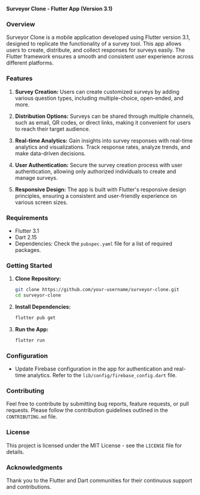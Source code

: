 **Surveyor Clone - Flutter App (Version 3.1)**

### Overview

Surveyor Clone is a mobile application developed using Flutter version 3.1, designed to replicate the functionality of a survey tool. This app allows users to create, distribute, and collect responses for surveys easily. The Flutter framework ensures a smooth and consistent user experience across different platforms.

### Features

1. **Survey Creation:** Users can create customized surveys by adding various question types, including multiple-choice, open-ended, and more.

2. **Distribution Options:** Surveys can be shared through multiple channels, such as email, QR codes, or direct links, making it convenient for users to reach their target audience.

3. **Real-time Analytics:** Gain insights into survey responses with real-time analytics and visualizations. Track response rates, analyze trends, and make data-driven decisions.

4. **User Authentication:** Secure the survey creation process with user authentication, allowing only authorized individuals to create and manage surveys.

5. **Responsive Design:** The app is built with Flutter's responsive design principles, ensuring a consistent and user-friendly experience on various screen sizes.

### Requirements

- Flutter 3.1
- Dart 2.15
- Dependencies: Check the `pubspec.yaml` file for a list of required packages.

### Getting Started

1. **Clone Repository:**

   ```bash
   git clone https://github.com/your-username/surveyor-clone.git
   cd surveyor-clone
   ```

2. **Install Dependencies:**

   ```bash
   flutter pub get
   ```

3. **Run the App:**
   ```bash
   flutter run
   ```

### Configuration

- Update Firebase configuration in the app for authentication and real-time analytics. Refer to the `lib/config/firebase_config.dart` file.

### Contributing

Feel free to contribute by submitting bug reports, feature requests, or pull requests. Please follow the contribution guidelines outlined in the `CONTRIBUTING.md` file.

### License

This project is licensed under the MIT License - see the `LICENSE` file for details.

### Acknowledgments

Thank you to the Flutter and Dart communities for their continuous support and contributions.
